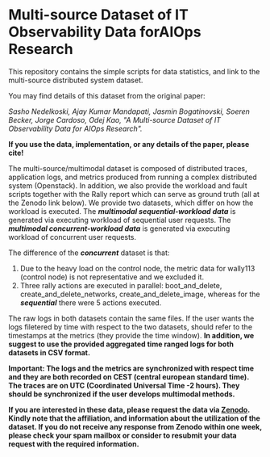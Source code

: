# Multi-source Dataset of IT Observability Data forAIOps Research
This repository contains the simple scripts for data statistics, and link to the multi-source distributed system dataset.

You may find details of this dataset from the original paper: 

*Sasho Nedelkoski, Ajay Kumar Mandapati, Jasmin Bogatinovski, Soeren Becker, Jorge Cardoso, Odej Kao, "A Multi-source Dataset of IT Observability Data for AIOps Research".*

<b>If you use the data, implementation, or any details of the paper, please cite!</b>

The multi-source/multimodal dataset is composed of distributed traces, application logs, and metrics produced from running a complex distributed system (Openstack). In addition, we also provide the workload and fault scripts together with the Rally report which can serve as ground truth (all at the Zenodo link below). We provide two datasets, which differ on how the workload is executed. The <b>*multimodal sequential-workload data*</b> is generated via executing workload of sequential user requests. The <b>*multimodal concurrent-workload data*</b> is generated via executing workload of concurrent user requests. 

The difference of the *<b>concurrent</b>* dataset is that:
1. Due to the heavy load on the control node, the metric data for wally113 (control node) is not representative and we excluded it.
2. Three rally actions are executed in parallel: boot_and_delete, create_and_delete_networks, create_and_delete_image, whereas for the *<b>sequential</b>* there were 5 actions executed. 

The raw logs in both datasets contain the same files. If the user wants the logs filetered by time with respect to the two datasets, should refer to the timestamps at the metrics (they provide the time window). <b>In addition, we suggest to use the provided aggregated time ranged logs for both datasets in CSV format.
  
<b>Important:</b> The logs and the metrics are synchronized with respect time and they are both recorded on CEST (central european standard time). The traces are on UTC (Coordinated Universal Time -2 hours). They should be synchronized if the user develops multimodal methods.

If you are interested in these data, please request the data via <a href="url">Zenodo</a>. Kindly note that the affiliation, and information about the utilization of the dataset. If you do not receive any response from Zenodo within one week, please check your spam mailbox or consider to resubmit your data request with the required information.
